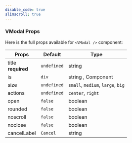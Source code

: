 ```yaml
---
disable_code: true
slimscroll: true
---
```


### VModal Props

Here is the full props available for `<VModal />` component:

| Props                   | Default                                       | Type                              |
| ----------------------- | --------------------------------------------- | --------------------------------- |
| title<br />**required** | <span class="is-undefined">`undefined`</span> | string                            |
| is                      | <span class="is-string">`div`</span>          | string , Component                |
| size                    | <span class="is-undefined">`undefined`</span> | `small`, `medium`, `large`, `big` |
| actions                 | <span class="is-undefined">`undefined`</span> | `center`, `right`                 |
| open                    | <span class="is-boolean">`false`</span>       | boolean                           |
| rounded                 | <span class="is-boolean">`false`</span>       | boolean                           |
| noscroll                | <span class="is-boolean">`false`</span>       | boolean                           |
| noclose                 | <span class="is-boolean">`false`</span>       | boolean                           |
| cancelLabel             | <span class="is-string">`Cancel`</span>       | string                            |
